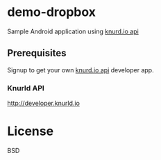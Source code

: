 # demo-dropbox
Sample Android application using [knurd.io api](https://developer.knurld.io)

## Prerequisites
Signup to get your own [knurd.io api](https://developer.knurld.io) developer app.

### Knurld API
http://developer.knurld.io

# License
BSD
